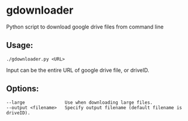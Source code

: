 # gdownloader
Python script to download google drive files from command line

## Usage:
	./gdownloader.py <URL>
Input can be the entire URL of google drive file, or driveID.

## Options:
	--large               Use when downloading large files.
	--output <filename>   Specify output filename (default filename is driveID).
